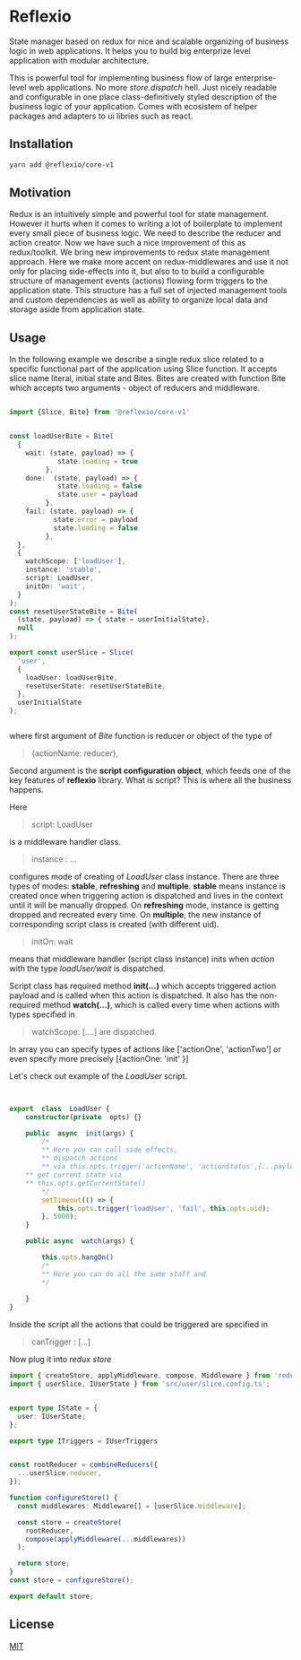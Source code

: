 # Reflexio
State manager based on redux for nice and scalable organizing of business logic in web applications.
It helps you to build big enterprize level application with modular architecture. 


This is powerful tool for implementing business flow of large enterprise-level web applications.  No more *store.dispatch* hell. Just nicely readable and configurable in one place class-definitively styled description of the business logic of your application. 
Comes with ecosistem of helper packages and adapters to ui libries such as react.

## Installation

```bash
yarn add @reflexio/core-v1

```


## Motivation


Redux is an intuitively simple and powerful tool for state management. However it hurts when it comes to writing a lot of boilerplate to implement every small piece of business logic. We need to describe the reducer and  action creator. 
Now we have  such a nice improvement of this as  redux/toolkit. 
We bring new improvements to redux state management approach.
Here we make more  accent on redux-middlewares and use it not only for placing side-effects into it, but also to  to build a configurable structure of management events (actions)
flowing form triggers to the application state. This structure has a full set of injected management tools and custom dependencies as well as ability to organize local data and storage aside from application state.

## Usage
In the following example we describe a single redux slice related to a specific functional part of the application using Slice function. 
It accepts slice name literal, initial state and Bites. Bites are created with  function Bite which accepts two arguments - object of reducers and middleware. 

```typescript

import {Slice, Bite} from '@reflexio/core-v1'


const loadUserBite = Bite(
  {
  	wait: (state, payload) => {
            state.loading = true
         },
	done:  (state, payload) => {
            state.loading = false
            state.user = payload
         },
	fail: (state, payload) => {
           state.error = payload
           state.loading = false
         },
  },
  {
    watchScope: ['loadUser'],
    instance: 'stable',
    script: LoadUser,
    initOn: 'wait',
  }
);
const resetUserStateBite = Bite(
  (state, payload) => { state = userInitialState},
  null
);

export const userSlice = Slice(
  'user',
  {
    loadUser: loadUserBite,
    resetUserState: resetUserStateBite,
  },
  userInitialState
);



```
where first argument of *Bite* function is reducer or object of the type of 
> {actionName: reducer},


Second argument is the **script configuration object**, 
which feeds one of the key features of **reflexio** library. 
What is script? This is  where all the business happens.


Here 
>script: LoadUser

is a middleware handler class. 

>instance : ... 

 configures mode of creating of *LoadUser* class instance. There are three types of modes: **stable**, **refreshing** and **multiple**. **stable** means instance is created once when triggering action is dispatched and lives in the context until it will be manually dropped. On **refreshing** mode, instance is getting dropped and recreated every time. On **multiple**, the new instance of corresponding script class is created (with different uid).

> initOn: wait 

means that middleware handler (script class instance) inits when *action* with the type *loadUser/wait* is dispatched.


  

Script class has required method **init(...)** which accepts triggered action payload and
is called when this action is dispatched.
It also has the non-required method **watch(...)**, which is called every time when
actions with types specified in 
>watchScope: [....] are dispatched.

In array you can specify types of actions like ['actionOne', 'actionTwo'] or even specify more precisely [{actionOne: 'init' }] 

Let's check out example of the *LoadUser* script.
```typescript
  

export  class  LoadUser {
	constructor(private  opts) {}

	public  async  init(args) {
		/*
        ** Here you can call side effects, 
		** dispatch actions 
		** via this.opts.trigger('actionName', 'actionStatus',{...payload})
    ** get current state via
    ** this.opts.getCurrentState()
		*/ 
		setTimeout(() => {
			this.opts.trigger('loadUser', 'fail', this.opts.uid);
		}, 5000);
	}

	public async  watch(args) {

		this.opts.hangOn()
		/* 
        ** Here you can do all the same staff and 
		*/
		
	}
}
```
Inside the script all the actions that could be triggered are specified in 
>canTrigger : [...]

Now  plug it into *redux* *store*

```typescript
import { createStore, applyMiddleware, compose, Middleware } from 'redux';
import { userSlice, IUserState } from 'src/user/slice.config.ts';


export type IState = {
  user: IUserState;
};

export type ITriggers = IUserTriggers


const rootReducer = combineReducers({
  ...userSlice.reducer,
});

function configureStore() {
  const middlewares: Middleware[] = [userSlice.middleware];

  const store = createStore(
    rootReducer,
    compose(applyMiddleware(...middlewares))
  );

  return store;
}
const store = configureStore();

export default store;

```

 
  

## License

[MIT](https://choosealicense.com/licenses/mit/)